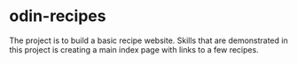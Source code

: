 # odin-recipes
The project is to build a basic recipe website. 
Skills that are demonstrated in this project is 
creating a main index page with links to a few
recipes. 